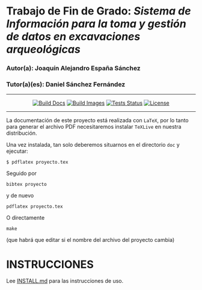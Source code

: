 # Trabajo de Fin de Grado: *Sistema de Información para la toma y gestión de datos en excavaciones arqueológicas*


### Autor(a): Joaquín Alejandro España Sánchez
### Tutor(a)(es): Daniel Sánchez Fernández
___
<p align="center"> 
<a href="https://github.com/alexespana/TFG/actions/workflows/docs.yml"><img src="https://github.com/alexespana/TFG/actions/workflows/docs.yml/badge.svg" alt="Build Docs"></a>
<a href="https://github.com/alexespana/TFG/actions/workflows/build.yml"><img src="https://github.com/alexespana/TFG/actions/workflows/build.yml/badge.svg" alt="Build Images"></a>
<a href="https://github.com/alexespana/TFG/actions/workflows/tests.yml"><img src="https://github.com/alexespana/TFG/actions/workflows/tests.yml/badge.svg" alt="Tests Status"></a>
<a href="https://www.gnu.org/licenses/gpl-3.0"><img src="https://img.shields.io/badge/License-GPLv3-blue.svg" alt="License"></a>
</p>

___

La documentación de este proyecto está realizada con `LaTeX`, por lo
tanto para generar el archivo PDF necesitaremos instalar `TeXLive` en
nuestra distribución.

Una vez instalada, tan solo deberemos situarnos en el directorio `doc` y ejecutar:

`
$ pdflatex proyecto.tex
`

Seguido por

    bibtex proyecto
    
y de nuevo

    pdflatex proyecto.tex

O directamente

    make
    
(que habrá que editar si el nombre del archivo del proyecto cambia)

# INSTRUCCIONES

Lee [INSTALL.md](INSTALL.md) para las instrucciones de uso.
